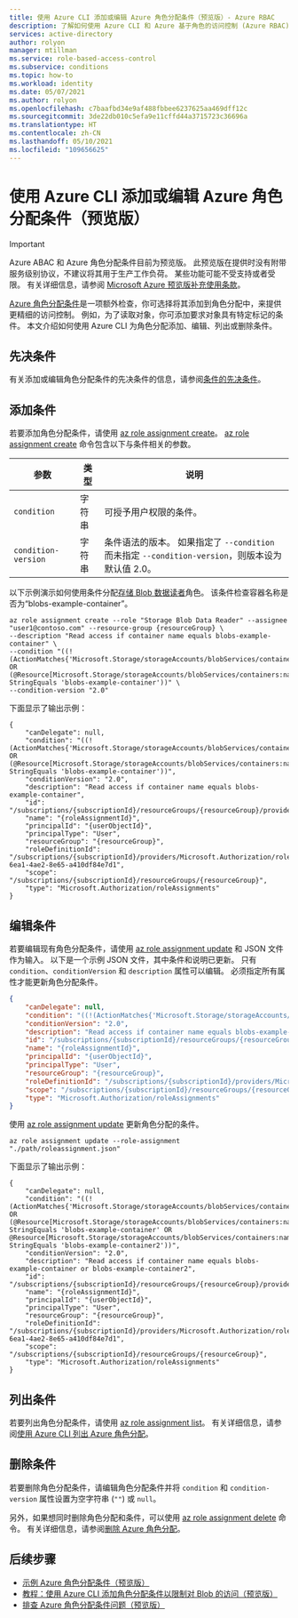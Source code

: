 ```yaml
---
title: 使用 Azure CLI 添加或编辑 Azure 角色分配条件（预览版）- Azure RBAC
description: 了解如何使用 Azure CLI 和 Azure 基于角色的访问控制 (Azure RBAC) 在 Azure 角色分配中添加、编辑、列出或删除基于特性的访问控制 (ABAC) 条件。
services: active-directory
author: rolyon
manager: mtillman
ms.service: role-based-access-control
ms.subservice: conditions
ms.topic: how-to
ms.workload: identity
ms.date: 05/07/2021
ms.author: rolyon
ms.openlocfilehash: c7baafbd34e9af488fbbee6237625aa469dff12c
ms.sourcegitcommit: 3de22db010c5efa9e11cffd44a3715723c36696a
ms.translationtype: HT
ms.contentlocale: zh-CN
ms.lasthandoff: 05/10/2021
ms.locfileid: "109656625"
---
```

# <a name="add-or-edit-azure-role-assignment-conditions-using-azure-cli-preview"></a>使用 Azure CLI 添加或编辑 Azure 角色分配条件（预览版）

> [!IMPORTANT]
> Azure ABAC 和 Azure 角色分配条件目前为预览版。
> 此预览版在提供时没有附带服务级别协议，不建议将其用于生产工作负荷。 某些功能可能不受支持或者受限。
> 有关详细信息，请参阅 [Microsoft Azure 预览版补充使用条款](https://azure.microsoft.com/support/legal/preview-supplemental-terms/)。

[Azure 角色分配条件](conditions-overview.md)是一项额外检查，你可选择将其添加到角色分配中，来提供更精细的访问控制。 例如，为了读取对象，你可添加要求对象具有特定标记的条件。 本文介绍如何使用 Azure CLI 为角色分配添加、编辑、列出或删除条件。

## <a name="prerequisites"></a>先决条件

有关添加或编辑角色分配条件的先决条件的信息，请参阅[条件的先决条件](conditions-prerequisites.md)。

## <a name="add-a-condition"></a>添加条件

若要添加角色分配条件，请使用 [az role assignment create](/cli/azure/role/assignment#az_role_assignment_create)。 [az role assignment create](/cli/azure/role/assignment#az_role_assignment_create) 命令包含以下与条件相关的参数。

| 参数 | 类型 | 说明 |
| --- | --- | --- |
| `condition` | 字符串 | 可授予用户权限的条件。 |
| `condition-version` | 字符串 | 条件语法的版本。 如果指定了 `--condition` 而未指定 `--condition-version`，则版本设为默认值 2.0。 |

以下示例演示如何使用条件分配[存储 Blob 数据读者](built-in-roles.md#storage-blob-data-reader)角色。 该条件检查容器名称是否为“blobs-example-container”。

```azurecli
az role assignment create --role "Storage Blob Data Reader" --assignee "user1@contoso.com" --resource-group {resourceGroup} \
--description "Read access if container name equals blobs-example-container" \
--condition "((!(ActionMatches{'Microsoft.Storage/storageAccounts/blobServices/containers/blobs/read'})) OR (@Resource[Microsoft.Storage/storageAccounts/blobServices/containers:name] StringEquals 'blobs-example-container'))" \
--condition-version "2.0"
```

下面显示了输出示例：

```azurecli
{
    "canDelegate": null,
    "condition": "((!(ActionMatches{'Microsoft.Storage/storageAccounts/blobServices/containers/blobs/read'})) OR (@Resource[Microsoft.Storage/storageAccounts/blobServices/containers:name] StringEquals 'blobs-example-container'))",
    "conditionVersion": "2.0",
    "description": "Read access if container name equals blobs-example-container",
    "id": "/subscriptions/{subscriptionId}/resourceGroups/{resourceGroup}/providers/Microsoft.Authorization/roleAssignments/{roleAssignmentId}",
    "name": "{roleAssignmentId}",
    "principalId": "{userObjectId}",
    "principalType": "User",
    "resourceGroup": "{resourceGroup}",
    "roleDefinitionId": "/subscriptions/{subscriptionId}/providers/Microsoft.Authorization/roleDefinitions/2a2b9908-6ea1-4ae2-8e65-a410df84e7d1",
    "scope": "/subscriptions/{subscriptionId}/resourceGroups/{resourceGroup}",
    "type": "Microsoft.Authorization/roleAssignments"
}
```

## <a name="edit-a-condition"></a>编辑条件

若要编辑现有角色分配条件，请使用 [az role assignment update](/cli/azure/role/assignment#az_role_assignment_update) 和 JSON 文件作为输入。 以下是一个示例 JSON 文件，其中条件和说明已更新。 只有 `condition`、`conditionVersion` 和 `description` 属性可以编辑。 必须指定所有属性才能更新角色分配条件。

```json
{
    "canDelegate": null,
    "condition": "((!(ActionMatches{'Microsoft.Storage/storageAccounts/blobServices/containers/blobs/read'})) OR (@Resource[Microsoft.Storage/storageAccounts/blobServices/containers:name] StringEquals 'blobs-example-container' OR @Resource[Microsoft.Storage/storageAccounts/blobServices/containers:name] StringEquals 'blobs-example-container2'))",
    "conditionVersion": "2.0",
    "description": "Read access if container name equals blobs-example-container or blobs-example-container2",
    "id": "/subscriptions/{subscriptionId}/resourceGroups/{resourceGroup}/providers/Microsoft.Authorization/roleAssignments/{roleAssignmentId}",
    "name": "{roleAssignmentId}",
    "principalId": "{userObjectId}",
    "principalType": "User",
    "resourceGroup": "{resourceGroup}",
    "roleDefinitionId": "/subscriptions/{subscriptionId}/providers/Microsoft.Authorization/roleDefinitions/2a2b9908-6ea1-4ae2-8e65-a410df84e7d1",
    "scope": "/subscriptions/{subscriptionId}/resourceGroups/{resourceGroup}",
    "type": "Microsoft.Authorization/roleAssignments"
}
```

使用 [az role assignment update](/cli/azure/role/assignment#az_role_assignment_update) 更新角色分配的条件。

```azurecli
az role assignment update --role-assignment "./path/roleassignment.json"
```

下面显示了输出示例：

```azurecli
{
    "canDelegate": null,
    "condition": "((!(ActionMatches{'Microsoft.Storage/storageAccounts/blobServices/containers/blobs/read'})) OR (@Resource[Microsoft.Storage/storageAccounts/blobServices/containers:name] StringEquals 'blobs-example-container' OR @Resource[Microsoft.Storage/storageAccounts/blobServices/containers:name] StringEquals 'blobs-example-container2'))",
    "conditionVersion": "2.0",
    "description": "Read access if container name equals blobs-example-container or blobs-example-container2",
    "id": "/subscriptions/{subscriptionId}/resourceGroups/{resourceGroup}/providers/Microsoft.Authorization/roleAssignments/{roleAssignmentId}",
    "name": "{roleAssignmentId}",
    "principalId": "{userObjectId}",
    "principalType": "User",
    "resourceGroup": "{resourceGroup}",
    "roleDefinitionId": "/subscriptions/{subscriptionId}/providers/Microsoft.Authorization/roleDefinitions/2a2b9908-6ea1-4ae2-8e65-a410df84e7d1",
    "scope": "/subscriptions/{subscriptionId}/resourceGroups/{resourceGroup}",
    "type": "Microsoft.Authorization/roleAssignments"
}
```

## <a name="list-a-condition"></a>列出条件

若要列出角色分配条件，请使用 [az role assignment list](/cli/azure/role/assignment#az_role_assignment_list)。 有关详细信息，请参阅[使用 Azure CLI 列出 Azure 角色分配](role-assignments-list-cli.md)。

## <a name="delete-a-condition"></a>删除条件

若要删除角色分配条件，请编辑角色分配条件并将 `condition` 和 `condition-version` 属性设置为空字符串 (`""`) 或 `null`。

另外，如果想同时删除角色分配和条件，可以使用 [az role assignment delete](/cli/azure/role/assignment#az_role_assignment_delete) 命令。 有关详细信息，请参阅[删除 Azure 角色分配](role-assignments-remove.md)。

## <a name="next-steps"></a>后续步骤

- [示例 Azure 角色分配条件（预览版）](../storage/common/storage-auth-abac-examples.md)
- [教程：使用 Azure CLI 添加角色分配条件以限制对 Blob 的访问（预览版）](../storage/common/storage-auth-abac-cli.md)
- [排查 Azure 角色分配条件问题（预览版）](conditions-troubleshoot.md)

